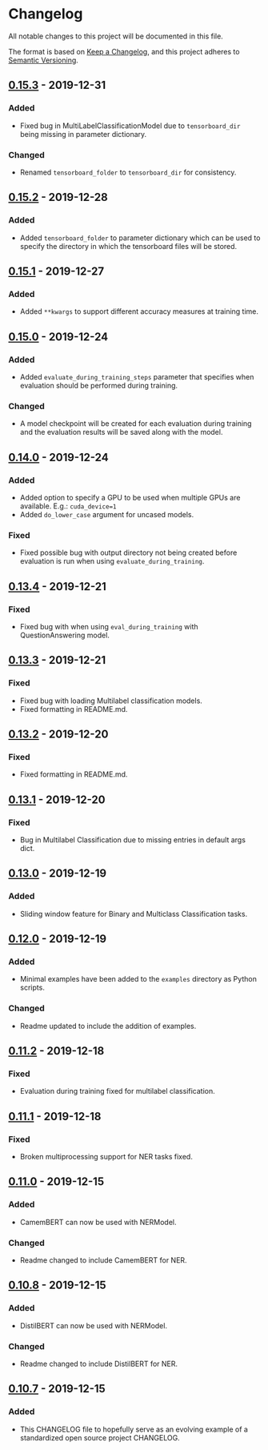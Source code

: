 # Changelog
All notable changes to this project will be documented in this file.

The format is based on [Keep a Changelog](https://keepachangelog.com/en/1.0.0/),
and this project adheres to [Semantic Versioning](https://semver.org/spec/v2.0.0.html).

## [0.15.3] - 2019-12-31
### Added
- Fixed bug in MultiLabelClassificationModel due to `tensorboard_dir` being missing in parameter dictionary.

### Changed
- Renamed `tensorboard_folder` to `tensorboard_dir` for consistency.

## [0.15.2] - 2019-12-28
### Added
- Added `tensorboard_folder` to parameter dictionary which can be used to specify the directory in which the tensorboard files will be stored.

## [0.15.1] - 2019-12-27
### Added
- Added `**kwargs` to support different accuracy measures at training time.

## [0.15.0] - 2019-12-24
### Added
- Added `evaluate_during_training_steps` parameter that specifies when evaluation should be performed during training.

### Changed
- A model checkpoint will be created for each evaluation during training and the evaluation results will be saved along with the model.

## [0.14.0] - 2019-12-24
### Added
- Added option to specify a GPU to be used when multiple GPUs are available. E.g.: `cuda_device=1`
- Added `do_lower_case` argument for uncased models.

### Fixed
- Fixed possible bug with output directory not being created before evaluation is run when using `evaluate_during_training`.

## [0.13.4] - 2019-12-21
### Fixed
- Fixed bug with when using `eval_during_training` with QuestionAnswering model.

## [0.13.3] - 2019-12-21
### Fixed
- Fixed bug with loading Multilabel classification models.
- Fixed formatting in README.md.

## [0.13.2] - 2019-12-20
### Fixed
- Fixed formatting in README.md.

## [0.13.1] - 2019-12-20
### Fixed
- Bug in Multilabel Classification due to missing entries in default args dict.

## [0.13.0] - 2019-12-19
### Added
- Sliding window feature for Binary and Multiclass Classification tasks.

## [0.12.0] - 2019-12-19
### Added
- Minimal examples have been added to the `examples` directory as Python scripts.

### Changed
- Readme updated to include the addition of examples.

## [0.11.2] - 2019-12-18
### Fixed
- Evaluation during training fixed for multilabel classification.

## [0.11.1] - 2019-12-18
### Fixed
- Broken multiprocessing support for NER tasks fixed.

## [0.11.0] - 2019-12-15
### Added
- CamemBERT can now be used with NERModel.

### Changed
- Readme changed to include CamemBERT for NER.

## [0.10.8] - 2019-12-15
### Added
- DistilBERT can now be used with NERModel.

### Changed
- Readme changed to include DistilBERT for NER.

## [0.10.7] - 2019-12-15
### Added
- This CHANGELOG file to hopefully serve as an evolving example of a
  standardized open source project CHANGELOG.

[0.15.3]: https://github.com/ThilinaRajapakse/simpletransformers/compare/a65dc73...HEAD

[0.15.2]: https://github.com/ThilinaRajapakse/simpletransformers/compare/268ced8...a65dc73

[0.15.1]: https://github.com/ThilinaRajapakse/simpletransformers/compare/2c1e5e0...268ced8

[0.15.0]: https://github.com/ThilinaRajapakse/simpletransformers/compare/aa06528...2c1e5e0

[0.14.0]: https://github.com/ThilinaRajapakse/simpletransformers/compare/785ee04...aa06528

[0.13.4]: https://github.com/ThilinaRajapakse/simpletransformers/compare/b6e0573...785ee04

[0.13.3]: https://github.com/ThilinaRajapakse/simpletransformers/compare/b3283da...b6e0573

[0.13.2]: https://github.com/ThilinaRajapakse/simpletransformers/compare/897ef9f...b3283da

[0.13.1]: https://github.com/ThilinaRajapakse/simpletransformers/compare/1ee6093...897ef9f

[0.13.0]: https://github.com/ThilinaRajapakse/simpletransformers/compare/04886b5...1ee6093

[0.12.0]: https://github.com/ThilinaRajapakse/simpletransformers/compare/04c1c06...04886b5

[0.11.2]: https://github.com/ThilinaRajapakse/simpletransformers/compare/bbc9d22...04c1c06

[0.11.1]: https://github.com/ThilinaRajapakse/simpletransformers/compare/191e2f0...bbc9d22

[0.11.0]: https://github.com/ThilinaRajapakse/simpletransformers/compare/92d08ae...191e2f0

[0.10.8]: https://github.com/ThilinaRajapakse/simpletransformers/compare/68d359f...92d08ae

[0.10.7]: https://github.com/ThilinaRajapakse/simpletransformers/compare/0.10.6...68d359f
